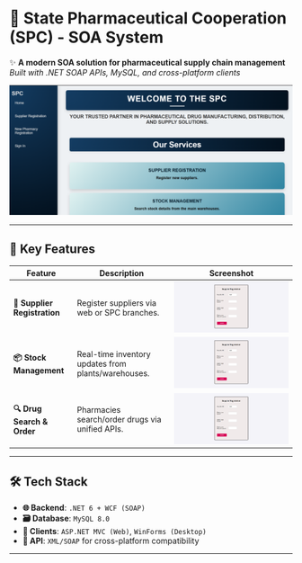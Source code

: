 # 💊 State Pharmaceutical Cooperation (SPC) - SOA System  

✨ **A modern SOA solution for pharmaceutical supply chain management**  
*Built with .NET SOAP APIs, MySQL, and cross-platform clients*  

![System Overview](Screenshots_application/home.png)  

---

## 🚀 **Key Features**  

| Feature                | Description                                                                 | Screenshot                          |
|------------------------|-----------------------------------------------------------------------------|-------------------------------------|
| **🔧 Supplier Registration** | Register suppliers via web or SPC branches.                                 | ![Supplier](Screenshots_application/supplier.png) |
| **📦 Stock Management**     | Real-time inventory updates from plants/warehouses.                         | ![Stock](Screenshots_application/supplier.png)      |
| **🔍 Drug Search & Order**  | Pharmacies search/order drugs via unified APIs.                             | ![Order](Screenshots_application/supplier.png)      |

---

## 🛠 **Tech Stack**  

- **🌐 Backend**: `.NET 6 + WCF (SOAP)`  
- **🗃 Database**: `MySQL 8.0`  
- **📱 Clients**: `ASP.NET MVC (Web)`, `WinForms (Desktop)`  
- **📡 API**: `XML/SOAP` for cross-platform compatibility  

---

